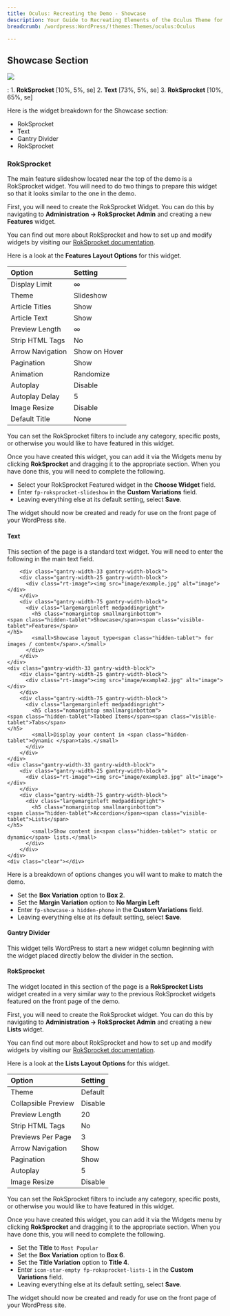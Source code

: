 ```yaml
---
title: Oculus: Recreating the Demo - Showcase
description: Your Guide to Recreating Elements of the Oculus Theme for WordPress
breadcrumb: /wordpress:WordPress/!themes:Themes/oculus:Oculus

---
```


Showcase Section
-----
![][demo]

:	1. **RokSprocket** [10%, 5%, se]
	2. **Text** [73%, 5%, se]
	3. **RokSprocket** [10%, 65%, se]

Here is the widget breakdown for the Showcase section:

* RokSprocket
* Text
* Gantry Divider
* RokSprocket

### RokSprocket

The main feature slideshow located near the top of the demo is a RokSprocket widget. You will need to do two things to prepare this widget so that it looks similar to the one in the demo.

First, you will need to create the RokSprocket Widget. You can do this by navigating to **Administration -> RokSprocket Admin** and creating a new **Features** widget. 

You can find out more about RokSprocket and how to set up and modify widgets by visiting our [RokSprocket documentation][roksprocket].

Here is a look at the **Features Layout Options** for this widget.

| Option           | Setting       |  
| :--------------- | :------------ |  
| Display Limit    | ∞             |  
| Theme            | Slideshow     |  
| Article Titles   | Show          |  
| Article Text     | Show          |  
| Preview Length   | ∞             |  
| Strip HTML Tags  | No            |  
| Arrow Navigation | Show on Hover |  
| Pagination       | Show          |  
| Animation        | Randomize     |  
| Autoplay         | Disable       |  
| Autoplay Delay   | 5             |  
| Image Resize     | Disable       |  
| Default Title    | None          |  

You can set the RokSprocket filters to include any category, specific posts, or otherwise you would like to have featured in this widget.

Once you have created this widget, you can add it via the Widgets menu by clicking **RokSprocket** and dragging it to the appropriate section. When you have done this, you will need to complete the following.

* Select your RokSprocket Featured widget in the **Choose Widget** field.
* Enter `fp-roksprocket-slideshow` in the **Custom Variations** field.
* Leaving everything else at its default setting, select **Save**.

The widget should now be created and ready for use on the front page of your WordPress site.

#### Text

This section of the page is a standard text widget. You will need to enter the following in the main text field.

~~~
	<div class="gantry-width-33 gantry-width-block">
	<div class="gantry-width-25 gantry-width-block">
	  <div class="rt-image"><img src="image/example.jpg" alt="image"></div>
	</div>
	<div class="gantry-width-75 gantry-width-block">
	  <div class="largemarginleft medpaddingright">
	    <h5 class="nomargintop smallmarginbottom">
<span class="hidden-tablet">Showcase</span><span class="visible-tablet">Features</span>
</h5>
		<small>Showcase layout type<span class="hidden-tablet"> for images / content</span>.</small>
	  </div>
	</div>
</div>	
<div class="gantry-width-33 gantry-width-block">
	<div class="gantry-width-25 gantry-width-block">
	  <div class="rt-image"><img src="image/example2.jpg" alt="image"></div>
	</div>
	<div class="gantry-width-75 gantry-width-block">
	  <div class="largemarginleft medpaddingright">
	    <h5 class="nomargintop smallmarginbottom">
<span class="hidden-tablet">Tabbed Items</span><span class="visible-tablet">Tabs</span>
</h5>
	    <small>Display your content in <span class="hidden-tablet">dynamic </span>tabs.</small>
	  </div>
	</div>
</div>	
<div class="gantry-width-33 gantry-width-block">
	<div class="gantry-width-25 gantry-width-block">
	  <div class="rt-image"><img src="image/example3.jpg" alt="image"></div>
	</div>
	<div class="gantry-width-75 gantry-width-block">
	  <div class="largemarginleft medpaddingright">
	    <h5 class="nomargintop smallmarginbottom">
<span class="hidden-tablet">Accordion</span><span class="visible-tablet">Lists</span>
</h5>
	    <small>Show content in<span class="hidden-tablet"> static or dynamic</span> lists.</small>
	  </div>
	</div>
</div>	
<div class="clear"></div>
~~~

Here is a breakdown of options changes you will want to make to match the demo.

* Set the **Box Variation** option to **Box 2**.
* Set the **Margin Variation** option to **No Margin Left**
* Enter `fp-showcase-a hidden-phone` in the **Custom Variations** field.
* Leaving everything else at its default setting, select **Save**.

#### Gantry Divider

This widget tells WordPress to start a new widget column beginning with the widget placed directly below the divider in the section.

#### RokSprocket

The widget located in this section of the page is a **RokSprocket Lists** widget created in a very similar way to the previous RokSprocket widgets featured on the front page of the demo.

First, you will need to create the RokSprocket widget. You can do this by navigating to **Administration -> RokSprocket Admin** and creating a new **Lists** widget.

You can find out more about RokSprocket and how to set up and modify widgets by visiting our [RokSprocket documentation][roksprocket].

Here is a look at the **Lists Layout Options** for this widget.

| Option              | Setting |  
| :------------------ | :------ |  
| Theme               | Default |  
| Collapsible Preview | Disable |  
| Preview Length      | 20      |  
| Strip HTML Tags     | No      |  
| Previews Per Page   | 3       |  
| Arrow Navigation    | Show    |  
| Pagination          | Show    |  
| Autoplay            | 5       |  
| Image Resize        | Disable |  

You can set the RokSprocket filters to include any category, specific posts, or otherwise you would like to have featured in this widget.

Once you have created this widget, you can add it via the Widgets menu by clicking **RokSprocket** and dragging it to the appropriate section. When you have done this, you will need to complete the following.

* Set the **Title** to `Most Popular`
* Set the **Box Variation** option to **Box 6**.
* Set the **Title Variation** option to **Title 4**.
* Enter `icon-star-empty fp-roksprocket-lists-1` in the **Custom Variations** field.
* Leaving everything else at its default setting, select **Save**.

The widget should now be created and ready for use on the front page of your WordPress site. 

[demo]: assets/demo_3.jpeg
[roksprocket]: ../../plugins/roksprocket/